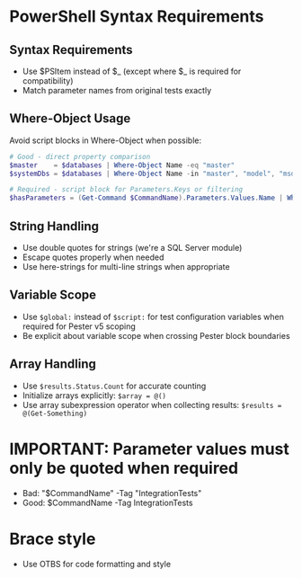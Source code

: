 # PowerShell Syntax Requirements

## Syntax Requirements
- Use $PSItem instead of $_ (except where $_ is required for compatibility)
- Match parameter names from original tests exactly

## Where-Object Usage
Avoid script blocks in Where-Object when possible:
```powershell
# Good - direct property comparison
$master    = $databases | Where-Object Name -eq "master"
$systemDbs = $databases | Where-Object Name -in "master", "model", "msdb", "tempdb"

# Required - script block for Parameters.Keys or filtering
$hasParameters = (Get-Command $CommandName).Parameters.Values.Name | Where-Object { $PSItem -notin ('WhatIf', 'Confirm') }
```

## String Handling
- Use double quotes for strings (we're a SQL Server module)
- Escape quotes properly when needed
- Use here-strings for multi-line strings when appropriate

## Variable Scope
- Use `$global:` instead of `$script:` for test configuration variables when required for Pester v5 scoping
- Be explicit about variable scope when crossing Pester block boundaries

## Array Handling
- Use `$results.Status.Count` for accurate counting
- Initialize arrays explicitly: `$array = @()`
- Use array subexpression operator when collecting results: `$results = @(Get-Something)`

# IMPORTANT: Parameter values must only be quoted when required
- Bad: "$CommandName" -Tag "IntegrationTests"
- Good: $CommandName -Tag IntegrationTests

# Brace style
- Use OTBS for code formatting and style